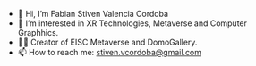 - 👋 Hi, I’m Fabian Stiven Valencia Cordoba
- 👀 I’m interested in XR Technologies, Metaverse and Computer Graphhics.
- 🧑‍💻 Creator of EISC Metaverse and DomoGallery.
- 📫 How to reach me: stiven.vcordoba@gmail.com
